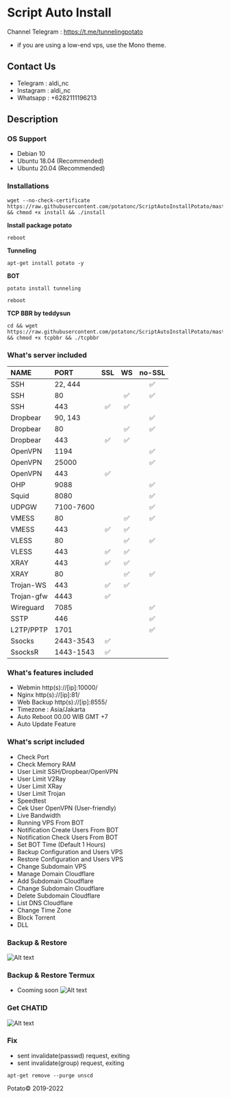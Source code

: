 # Script Auto Install
Channel Telegram : https://t.me/tunnelingpotato

* if you are using a low-end vps, use the Mono theme.

## Contact Us
* Telegram  : aldi_nc
* Instagram : aldi_nc
* Whatsapp  : +6282111196213

## Description

### OS Support
* Debian 10
* Ubuntu 18.04 (Recommended)
* Ubuntu 20.04 (Recommended)

### Installations
```
wget --no-check-certificate https://raw.githubusercontent.com/potatonc/ScriptAutoInstallPotato/master/install && chmod +x install && ./install
```
**Install package potato**
```
reboot
```
**Tunneling**
```
apt-get install potato -y
```
**BOT**
```
potato install tunneling
```
```
reboot
```
**TCP BBR by teddysun**
```
cd && wget https://raw.githubusercontent.com/potatonc/ScriptAutoInstallPotato/master/tcpbbr && chmod +x tcpbbr && ./tcpbbr
```

### What's server included
|   NAME    |   PORT   | SSL | WS | no-SSL |
| :--- | :--- | :---: | :---: | :---: |
| SSH | 22, 444 | | | ✅ |
| SSH | 80 |  | ✅ | ✅ |
| SSH | 443 | ✅ | ✅ | |
| Dropbear | 90, 143 | | | ✅ |
| Dropbear | 80 | | ✅ | ✅ |
| Dropbear | 443 | ✅ | ✅ | |
| OpenVPN | 1194 | | | ✅ |
| OpenVPN | 25000 | | | ✅ |
| OpenVPN | 443 | ✅ | | |
| OHP | 9088 | | | ✅ |
| Squid | 8080 | | | ✅ |
| UDPGW | 7100-7600 | | | ✅ |
| VMESS | 80 | | ✅ | ✅ |
| VMESS | 443 | ✅ | ✅ | |
| VLESS | 80 | | ✅ | ✅ |
| VLESS | 443 | ✅ | ✅ | |
| XRAY | 443 | ✅ | ✅ | |
| XRAY | 80 | | ✅ | ✅ |
| Trojan-WS | 443 | ✅ | ✅ | |
| Trojan-gfw | 4443 | ✅ | | |
| Wireguard | 7085 | | | ✅ |
| SSTP | 446 | | | ✅ |
| L2TP/PPTP | 1701 | | | ✅ |
| Ssocks | 2443-3543 | ✅ | |
| SsocksR | 1443-1543 | ✅ | |

### What's features included
* Webmin http(s)://[ip]:10000/
* Nginx http(s)://[ip]:81/
* Web Backup http(s)://[ip]:8555/
* Timezone : Asia/Jakarta
* Auto Reboot 00.00 WIB GMT +7
* Auto Update Feature

### What's script included
* Check Port
* Check Memory RAM
* User Limit SSH/Dropbear/OpenVPN
* User Limit V2Ray
* User Limit XRay
* User Limit Trojan
* Speedtest
* Cek User OpenVPN (User-friendly)
* Live Bandwidth
* Running VPS From BOT
* Notification Create Users From BOT
* Notification Check Users From BOT
* Set BOT Time (Default 1 Hours)
* Backup Configuration and Users VPS
* Restore Configuration and Users VPS
* Change Subdomain VPS
* Manage Domain Cloudflare
* Add Subdomain Cloudflare
* Change Subdomain Cloudflare
* Delete Subdomain Cloudflare
* List DNS Cloudflare
* Change Time Zone
* Block Torrent
* DLL

### Backup & Restore
![Alt text](https://github.com/potatonc/ScriptAutoInstallPotato/raw/master/backup-restore1.gif?raw=true "Backup and Restore Web")

### Backup & Restore Termux
* Cooming soon
![Alt text](https://github.com/potatonc/ScriptAutoInstallPotato/raw/master/termux.gif?raw=true "Backup and Restore Termux")

### Get CHATID
![Alt text](https://github.com/potatonc/ScriptAutoInstallPotato/raw/master/chatid.jpg?raw=true "Get Chat ID Telegram")

### Fix
* sent invalidate(passwd) request, exiting
* sent invalidate(group) request, exiting
```
apt-get remove --purge unscd
```



Potato© 2019-2022
